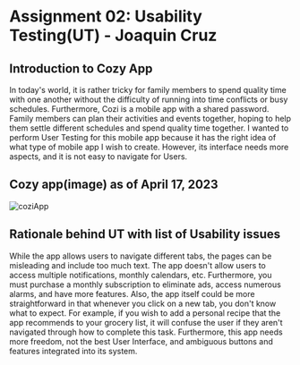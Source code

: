 # Assignment 02: Usability Testing(UT) - Joaquin Cruz 


## Introduction to Cozy App

In today's world, it is rather tricky for family members to spend quality time with one another without the difficulty of running into time conflicts or busy schedules. Furthermore, Cozi is a mobile app with a shared password. Family members can plan their activities and events together, hoping to help them settle different schedules and spend quality time together. I wanted to perform User Testing for this mobile app because it has the right idea of what type of mobile app I wish to create. However, its interface needs more aspects, and it is not easy to navigate for Users.

## Cozy app(image) as of April 17, 2023
![coziApp](https://user-images.githubusercontent.com/114783914/232684550-e8142189-a1e0-45b5-b81c-46c75a9b54bc.PNG)

## Rationale behind UT with list of Usability issues

While the app allows users to navigate different tabs, the pages can be misleading and include too much text. The app doesn't allow users to access multiple notifications, monthly calendars, etc. Furthermore, you must purchase a monthly subscription to eliminate ads, access numerous alarms, and have more features. Also, the app itself could be more straightforward in that whenever you click on a new tab, you don't know what to expect. For example, if you wish to add a personal recipe that the app recommends to your grocery list, it will confuse the user if they aren't navigated through how to complete this task. Furthermore, this app needs more freedom, not the best User Interface, and ambiguous buttons and features integrated into its system. 

